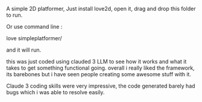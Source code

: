 A simple 2D platformer, Just install love2d, open it, drag and drop this folder to run. 

Or use command line : 

  love simpleplatformer/ 

and it will run. 

this was just coded using clauded 3 LLM to see how it works and what it takes to get something functional going. overall i 
really liked the framework, its barebones but i have seen people creating some awesome stuff with it. 

Claude 3 coding skills were very impressive, the code generated barely had bugs which i was able to resolve easily. 

